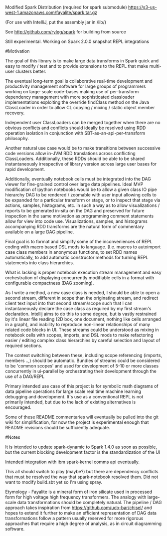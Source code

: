 Modified Spark Distribution (required for spark submodule)
https://s3-us-west-1.amazonaws.com/fayalite/spark.tar.gz

(For use with IntelliJ, put the assembly jar in /lib/)

See http://github.com/ryleg/spark for building from source

Still experimental. Working on Spark 2.0.0 snapshot REPL integrations

#Motivation

The goal of this library is to make large data transforms in Spark quick 
and easy to modify / test and to provide extensions to the REPL that 
make multi-user clusters better. 

The eventual long-term goal is collaborative real-time
development and productivity management software for large groups
of programmers working on large-scale code-bases making use of 
per-transform dependency management with more sophisticated classloader
implementations exploiting the override findClass method on the Java
ClassLoader in order to allow CL copying / mixing / static object member
recovery.

Independent user ClassLoaders can be merged together when there are 
no obvious conflicts and conflicts should ideally be resolved using RDD
operation isolation in conjunction with SBT-as-an-api-per-transform philosophy.

Another natural use case would be to make transitions between successive
code versions allow in-JVM RDD translations across conflicting ClassLoaders.
Additionally, these RDDs should be able to be shared instantaneously 
irrespective of library version across large user bases for rapid development. 

Additionally, eventually notebook cells must be integrated into the DAG 
viewer for fine-grained control over large data pipelines. Ideal MVP
modification of ipython notebooks would be to allow a given class
IO pipe hierarchy DAG to be rendered / zoomable with user input allowing
cells to be expanded for a particular transform or stage, or to inspect
that stage via actions, samples, histograms, etc. in such a way as to allow
visualizations / reports to be generated in-situ on the DAG and preserved 
for future inspection in the same motivation as programming comment 
statements allow for view into code use. Visualizations, samples, and histograms
accompanying RDD transforms are the natural form of commentary
available on a large DAG pipeline.

Final goal is to format and simplify some of the inconveniences of 
REPL coding with macro based DSL mods to language. 
(I.e. macros to autoimport case class members in anonymous 
functions, to set RDD names automatically, to add automatic constructor
methods for turning REPL statements into class hierarchies. 

What is lacking is proper notebook execution stream management and 
easy orchestration of displaying concurrently modifiable cells in a format
with configurable compactness (DAG zooming).

As I write a method, a new case class is needed, I should be able to open
a second stream, different in scope than the originating stream, and redirect
client text input into that second stream/scope such that I can instantaneously 
declare the case class as required by my first stream's declaration. 
Intellij aims to do this to some degree, but is vastly restrained by it's linear
file reading (2D box, one document, nothing like cells arranged in a graph),
and inability to reproduce non-linear relationships of many
related code blocks in UI. These streams could be understood as mixing 
in notebook cells with scopes, imports, and DSL mods to make refactoring
easier / editing complex class hierarchies by careful selection and layout
of required sections.

The context switching between these,
including scope referencing (imports, members ..,) should be automatic. 
Bundles of streams could be considered to be 'common scopes' and used for development
of 5-10 or more classes concurrently in ui-parallel by orchestrating their
development through the use of a DAG/REPL

Primary intended use case of this project is for symbolic math
diagrams of data pipeline operations for large scale real time 
machine learning debugging and development. It's use as a conventional
REPL is not primarily intended, but due to the lack of existing alternatives
is encouraged.

Some of these README commentaries will eventually be pulled into
the git wiki for simplification, for now the project is experimental enough
that README revisions should be sufficiently adequate.


#Notes

It is intended to update spark-dynamic to Spark 1.4.0 as soon as possible, 
but the current blocking development factor is the standardization of the UI

Intended integration with ibm spark-kernel comms api eventually.

This all should switch to play (maybe?) but there are dependency conflicts that must be
resolved the way that spark-notebook resolved them. Did not want to modify
build.sbt yet so I'm using spray.

Etymology - Fayalite is a mineral form of iron silicate used in processed form for
high voltage high frequency transformers. The analogy with large-scale data
transformations should be completely natural. The pipeline / DAG approach
takes inspiration from https://github.com/ucb-bar/chisel/ and hopes to extend
it further to make an efficient representation of DAG data transformations
follow a pattern usually reserved for more rigorous approaches that 
require a high degree of analysis, as in circuit diagramming software.